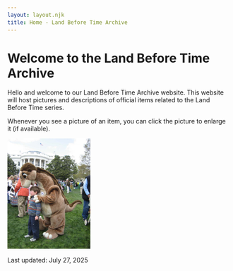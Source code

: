 ```yaml
---
layout: layout.njk
title: Home - Land Before Time Archive
---
```


# Welcome to the Land Before Time Archive

Hello and welcome to our Land Before Time Archive website. This website will host pictures and descriptions of official items related to the Land Before Time series.

Whenever you see a picture of an item, you can click the picture to enlarge it (if available).

 <a href="/images/littlefootwhitehouse.jpg" data-lightbox="img" data-title="Littlefoot at the white house.">
        <img src="/images/littlefootwhitehouse.jpg" alt="Littlefoot at the white house."
            style="height:250px; object-fit:cover;" />
 </a>

Last updated: July 27, 2025
